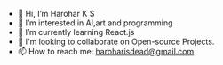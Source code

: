 - 👋 Hi, I’m Harohar K S
- 👀 I’m interested in AI,art and programming
- 🌱 I’m currently learning React.js
- 💞️  I'm looking to collaborate on Open-source Projects.
- 📫 How to reach me: haroharisdead@gmail.com
  

<!---
harohar13/harohar13 is a ✨ special ✨ repository because its `README.md` (this file) appears on your GitHub profile.
You can click the Preview link to take a look at your changes.
--->

